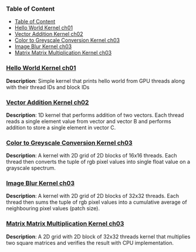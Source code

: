 ### Table of Content

- [Table of Content](#table-of-content)
- [Hello World Kernel ch01](#hello-world-kernel-ch01)
- [Vector Addition Kernel ch02](#vector-addition-kernel-ch02)
- [Color to Greyscale Conversion Kernel ch03](#color-to-greyscale-conversion-kernel-ch03)
- [Image Blur Kernel ch03](#image-blur-kernel-ch03)
- [Matrix Matrix Multiplication Kernel ch03](#matrix-matrix-multiplication-kernel-ch03)

### <a name="hello-world-kernel-ch01"></a>[Hello World Kernel ch01](./ch01/01_helloWorld.cpp)
**Description**: Simple kernel that prints hello world from GPU threads along with their thread IDs and block IDs

### <a name="vector-addition-kernel-ch02"></a>[Vector Addition Kernel ch02](./ch02/02_vecAdd.cpp)
**Description**: 1D kernel that performs addition of two vectors. Each thread reads a single element value from vector and vector B and performs addition to store a single element in vector C.

### <a name="color-to-greyscale-conversion-kernel-ch03"></a>[Color to Greyscale Conversion Kernel ch03](./ch03/03_colorToGrayscale.cpp)
**Description**: A kernel with 2D grid of 2D blocks of 16x16 threads. Each thread then converts the tuple of rgb pixel values into single float value on a grayscale spectrum.

### <a name="image-blur-kernel-ch03"></a>[Image Blur Kernel ch03](./ch03/03_imageBlur.cpp)
**Description**: A kernel with 2D grid of 2D blocks of 32x32 threads. Each thread then sums the tuple of rgb pixel values into a cumulative average of neighbouring pixel values (patch size).

### <a name="square-matrix-multiplication-ch03"></a>[Matrix Matrix Multiplication Kernel ch03](./ch03/03_matrixMultiplication.cpp)
**Description**: A 2D grid with 2D block of 32x32 threads kernel that multiplies two square matrices and verifies the result with CPU implementation.


